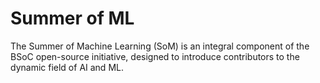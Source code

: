 # Summer of ML
The Summer of Machine Learning (SoM) is an integral component of the BSoC open-source initiative, designed to introduce contributors to the dynamic field of AI and ML.

